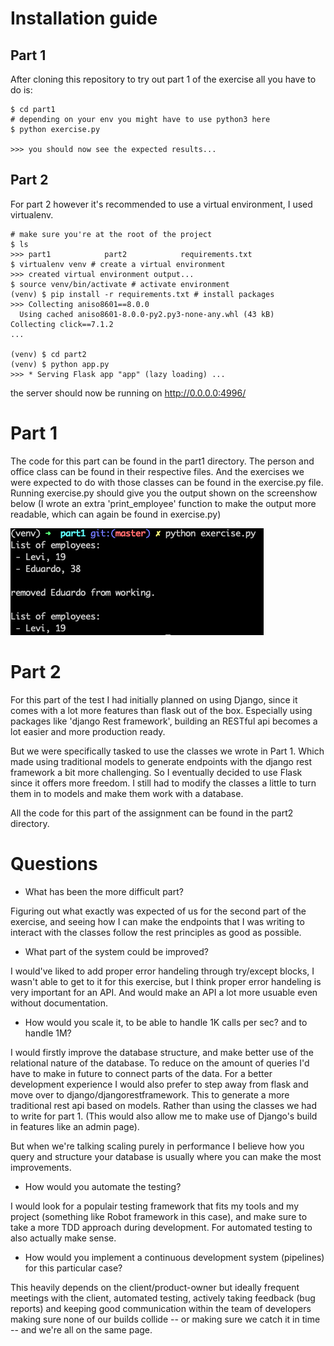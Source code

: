 # Installation guide

## Part 1

After cloning this repository to try out part 1 of the exercise all you have to do is:

```
$ cd part1
# depending on your env you might have to use python3 here
$ python exercise.py

>>> you should now see the expected results...
```

## Part 2

For part 2 however it's recommended to use a virtual environment, I used virtualenv.

```
# make sure you're at the root of the project
$ ls
>>> part1            part2            requirements.txt
$ virtualenv venv # create a virtual environment
>>> created virtual environment output...
$ source venv/bin/activate # activate environment
(venv) $ pip install -r requirements.txt # install packages
>>> Collecting aniso8601==8.0.0
  Using cached aniso8601-8.0.0-py2.py3-none-any.whl (43 kB)
Collecting click==7.1.2
...

(venv) $ cd part2
(venv) $ python app.py
>>> * Serving Flask app "app" (lazy loading) ...
```

the server should now be running on http://0.0.0.0:4996/

# Part 1

The code for this part can be found in the part1 directory. The person and office class can be found in their respective files. And the exercises we were expected to do with those classes can be found in the exercise.py file. Running exercise.py should give you the output shown on the screenshow below (I wrote an extra 'print_employee' function to make the output more readable, which can again be found in exercise.py)

<img src='console_output_part1.png'>

# Part 2

For this part of the test I had initially planned on using Django, since it comes with a lot more features than flask out of the box. Especially using packages like 'django Rest framework', building an RESTful api becomes a lot easier and more production ready.

But we were specifically tasked to use the classes we wrote in Part 1. Which made using traditional models to generate endpoints with the django rest framework a bit more challenging.
So I eventually decided to use Flask since it offers more freedom. I still had to modify the classes a little to turn them in to models and make them work with a database.

All the code for this part of the assignment can be found in the part2 directory.

# Questions

- What has been the more difficult part?

Figuring out what exactly was expected of us for the second part of the exercise, and seeing how I can make the endpoints that I was writing to interact with the classes follow the rest principles as good as possible.

- What part of the system could be improved?

I would've liked to add proper error handeling through try/except blocks, I wasn't able to get to it for this exercise, but I think proper error handeling is very important for an API. And would make an API a lot more usuable even without documentation.

- How would you scale it, to be able to handle 1K calls per sec? and to handle 1M?

I would firstly improve the database structure, and make better use of the relational nature of the database. To reduce on the amount of queries I'd have to make in future to connect parts of the data. For a better development experience I would also prefer to step away from flask and move over to django/djangorestframework. This to generate a more traditional rest api based on models. Rather than using the classes we had to write for part 1. (This would also allow me to make use of Django's build in features like an admin page).

But when we're talking scaling purely in performance I believe how you query and structure your database is usually where you can make the most improvements.

- How would you automate the testing?

I would look for a populair testing framework that fits my tools and my project (something like Robot framework in this case), and make sure to take a more TDD approach during development. For automated testing to also actually make sense.

- How would you implement a continuous development system (pipelines) for this particular case?

This heavily depends on the client/product-owner but ideally frequent meetings with the client, automated testing, actively taking feedback (bug reports) and keeping good communication within the team of developers making sure none of our builds collide -- or making sure we catch it in time -- and we're all on the same page.
